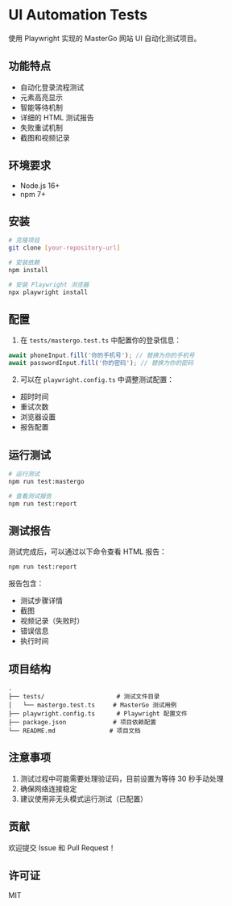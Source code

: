 # UI Automation Tests

使用 Playwright 实现的 MasterGo 网站 UI 自动化测试项目。

## 功能特点

- 自动化登录流程测试
- 元素高亮显示
- 智能等待机制
- 详细的 HTML 测试报告
- 失败重试机制
- 截图和视频记录

## 环境要求

- Node.js 16+
- npm 7+

## 安装

```bash
# 克隆项目
git clone [your-repository-url]

# 安装依赖
npm install

# 安装 Playwright 浏览器
npx playwright install
```

## 配置

1. 在 `tests/mastergo.test.ts` 中配置你的登录信息：
```typescript
await phoneInput.fill('你的手机号'); // 替换为你的手机号
await passwordInput.fill('你的密码'); // 替换为你的密码
```

2. 可以在 `playwright.config.ts` 中调整测试配置：
- 超时时间
- 重试次数
- 浏览器设置
- 报告配置

## 运行测试

```bash
# 运行测试
npm run test:mastergo

# 查看测试报告
npm run test:report
```

## 测试报告

测试完成后，可以通过以下命令查看 HTML 报告：
```bash
npm run test:report
```

报告包含：
- 测试步骤详情
- 截图
- 视频记录（失败时）
- 错误信息
- 执行时间

## 项目结构

```
.
├── tests/                    # 测试文件目录
│   └── mastergo.test.ts     # MasterGo 测试用例
├── playwright.config.ts      # Playwright 配置文件
├── package.json             # 项目依赖配置
└── README.md               # 项目文档
```

## 注意事项

1. 测试过程中可能需要处理验证码，目前设置为等待 30 秒手动处理
2. 确保网络连接稳定
3. 建议使用非无头模式运行测试（已配置）

## 贡献

欢迎提交 Issue 和 Pull Request！

## 许可证

MIT 
